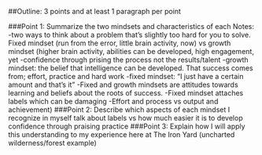 ##Outline:
3 points and at least 1 paragraph per point

###Point 1: Summarize the two mindsets and characteristics of each
Notes:
-two ways to think about a problem that’s slightly too hard for you to solve. Fixed mindset (run from the error, little brain activity, now) vs growth mindset (higher brain activity, abilities can be developed, high engagement, yet
-confidence through prising the process not the results/talent 
-growth mindset: the belief that intelligence can be developed. That success comes from; effort, practice and hard work
-fixed mindset: “I just have a certain amount and that’s it”
-Fixed and growth mindsets are attitudes towards learning and beliefs about the roots of success.
-Fixed mindset attaches labels which can be damaging 
-Effort and process vs output and achievement)
###Point 2: Describe which aspects of each mindset I recognize in myself
talk about labels vs how much easier it is to develop confidence through praising practice
###Point 3: Explain how I will apply this understanding to my experience here at The Iron Yard
(uncharted wilderness/forest example)
 
